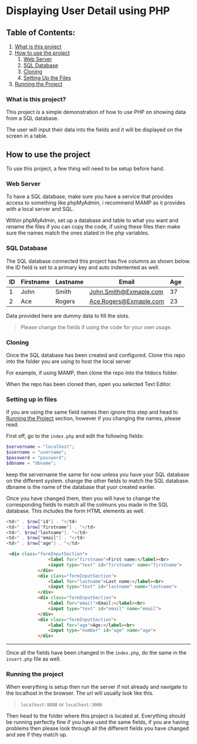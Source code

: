 # Displaying User Detail using PHP

## Table of Contents:
1. [What is this project](#what-is-this-project)
2. [How to use the project](#how-to-use-the-project)
    1. [Web Server](#web-server)
    2. [SQL Database](#sql-database)
    3. [Cloning](#cloning)
    4. [Setting Up the Files](#setting-up-in-files)
3. [Running the Project](#running-the-project)



### What is this project?

This project is a simple demonstration of how to use PHP on showing data from a SQL database.

The user will input their data into the fields and it will be displayed on the screen in a table.

## How to use the project

To use this project, a few thing will need to be setup before hand.

### Web Server

To have a SQL database, make sure you have a service that provides access to something like phpMyAdmin, i recommend MAMP as it provides with a local server and SQL.

Within phpMyAdmin, set up a database and table to what you want and rename the files if you can copy the code, if using these files then make sure the names match the ones stated in the php variables.

### SQL Database

The SQL database connected this project has five columns as shown below.
the ID field is set to a primary key and auto indentented as well.

| ID  | Firstname | Lastname | Email                  | Age |
| --- | --------- | -------- | ---------------------- | --- |
| 1   | John      | Smith    | John.Smith@Exmaple.com | 37  |
| 2   | Ace       | Rogers   | Ace.Rogers@Exmaple.com | 23  |

Data provided here are dummy data to fill the slots.

> Please change the fields if using the code for your own usage.

### Cloning

Once the SQL database has been created and configured. Clone this repo into the folder you are using to host the local server

For example, if using MAMP, then clone the repo into the htdocs folder.

When the repo has been cloned then, open you selected Text Editor.

### Setting up in files

If you are using the same field names then ignore this step and head to [Running the Project](#running-the-project) section, however if you changing the names, please read.

First off, go to the `index.php` and edit the following fields:

```php
$servername = "localhost";
$username = "username";
$password = "password";
$dbname = "dbname";
```

keep the servername the same for now unless you have your SQL database on the different system. change the other fields to match the SQL database. dbname is the name of the database that yuor created eariler.

Once you have changed them, then you will have to change the corresponding fields to match all the colmuns you made in the SQL database. This includes the form HTML elements as well.

```php
<td>" . $row["id"] . "</td>
<td>" . $row["firstname"] . "</td>
<td>". $row["lastname"]. "</td>
<td>" . $row["email"] . "</td>
<td>" . $row["age"] . "</td>
```

```html
 <div class="formInputSection">
                <label for="firstname">First name:</label><br>
                <input type="text" id="firstname" name="firstname">
            </div>
            <div class="formInputSection">
                <label for="lastname">Last name:</label><br>
                <input type="text" id="lastname" name="lastname">
            </div>
            <div class="formInputSection">
                <label for="email">Email:</label><br>
                <input type="text" id="email" name="email">
            </div>
            <div class="formInputSection">
                <label for="age">Age:</label><br>
                <input type="number" id="age" name="age">
            </div>
```
---

Once all the fields have been changed in the `index.php`, do the same in the `insert.php` file as well. 

### Running the project
When everything is setup then run the server if not already and navigate to the localhost in the browser. The url will usually look like this. 
>`localhost:8888` or `localhost:3000`

Then head to the folder where this project is located at. 
Everything should be running perfectly fine if you have used the same fields, if you are having problems then please look through all the different fields you have changed and see if they match up. 